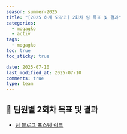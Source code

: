 ```yaml
---
season: summer-2025
title: "[2025 하계 모각코] 2회차 팀 목표 및 결과"
categories:
  - mogagko
  - activ
tags:
  - mogagko
toc: true
toc_sticky: true

date: 2025-07-10
last_modified_at: 2025-07-10
comments: true
type: team
---
```

## 📍 팀원별 2회차 목표 및 결과
- [ 팀 블로그 포스팅 링크 ](https://me0w2en.tistory.com/entry/2025-%ED%95%98%EA%B3%84-%EB%AA%A8%EA%B0%81%EC%BD%94-2%ED%9A%8C%EC%B0%A8-%ED%8C%80-%EB%AA%A9%ED%91%9C-%EB%B0%8F-%EA%B2%B0%EA%B3%BC?category=1186172)

<br><br>
